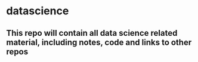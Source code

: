 # datascience
## This repo will contain all data science related material, including notes, code and links to other repos
